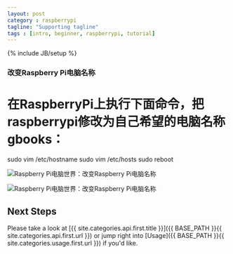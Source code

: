 ```yaml
---
layout: post
category : raspberrypi
tagline: "Supporting tagline"
tags : [intro, beginner, raspberrypi, tutorial]
---
```

{% include JB/setup %}

### 改变Raspberry Pi电脑名称

  # 在RaspberryPi上执行下面命令，把raspberrypi修改为自己希望的电脑名称gbooks：
  sudo vim /etc/hostname
  sudo vim /etc/hosts
  sudo reboot

![Raspberry Pi电脑世界：改变Raspberry Pi电脑名称](https://lh4.googleusercontent.com/-DA0IaMRjqgA/UoqBYvsfz-I/AAAAAAAAF3k/sylJ3Jjx2OA/w697-h500-no/2013-11-18-2159.png)

![Raspberry Pi电脑世界：改变Raspberry Pi电脑名称](https://lh3.googleusercontent.com/-ro-kRK6RS8s/UoqHeENYvyI/AAAAAAAAF6Y/RglQA2U7mdE/w506-h321/2013-11-18-2202.png)


## Next Steps

Please take a look at [{{ site.categories.api.first.title }}]({{ BASE_PATH }}{{ site.categories.api.first.url }})
or jump right into [Usage]({{ BASE_PATH }}{{ site.categories.usage.first.url }}) if you'd like.

